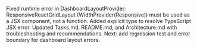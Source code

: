 Fixed runtime error in DashboardLayoutProvider: ResponsiveReactGridLayout (WidthProvider(Responsive)) must be used as a JSX component, not a function. Added explicit type to resolve TypeScript JSX error. Updated Tasks.md, README.md, and Architecture.md with troubleshooting and recommendations. Next: add regression test and error boundary for dashboard layout errors.
